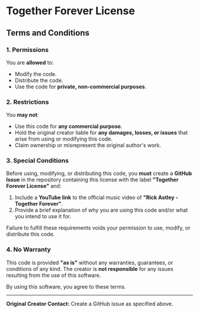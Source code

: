 # Together Forever License

## Terms and Conditions

### 1. Permissions
You are **allowed** to:
- Modify the code.
- Distribute the code.
- Use the code for **private, non-commercial purposes**.

### 2. Restrictions
You **may not**:
- Use this code for **any commercial purpose**.
- Hold the original creator liable for **any damages, losses, or issues** that arise from using or modifying this code.
- Claim ownership or misrepresent the original author's work.

### 3. Special Conditions
Before using, modifying, or distributing this code, you **must** create a **GitHub Issue** in the repository containing this license with the label **"Together Forever License"** and:
1. Include a **YouTube link** to the official music video of **"Rick Astley - Together Forever"**.
2. Provide a brief explanation of why you are using this code and/or what you intend to use it for.

Failure to fulfill these requirements voids your permission to use, modify, or distribute this code.

### 4. No Warranty
This code is provided **"as is"** without any warranties, guarantees, or conditions of any kind. The creator is **not responsible** for any issues resulting from the use of this software.

By using this software, you agree to these terms.

---
**Original Creator Contact:** Create a GitHub issue as specified above.


